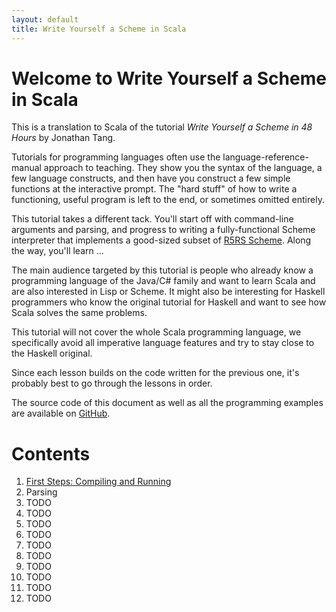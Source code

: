 ```yaml
---
layout: default
title: Write Yourself a Scheme in Scala
---
```



# Welcome to Write Yourself a Scheme in Scala

This is a translation to Scala of the tutorial <em>Write Yourself a Scheme in 48
Hours</em> by Jonathan Tang.

Tutorials for programming languages often use the language-reference-manual
approach to teaching. They show you the syntax of the language, a few language
constructs, and then have you construct a few simple functions at the
interactive prompt. The "hard stuff" of how to write a functioning, useful
program is left to the end, or sometimes omitted entirely.

This tutorial takes a different tack. You'll start off with command-line
arguments and parsing, and progress to writing a fully-functional Scheme
interpreter that implements a good-sized subset of [R5RS
Scheme](http://www.schemers.org/Documents/Standards/R5RS/HTML/). Along the way,
you'll learn ...

The main audience targeted by this tutorial is people who already know a
programming language of the Java/C# family and want to learn Scala and are also
interested in Lisp or Scheme. It might also be interesting for Haskell
programmers who know the original tutorial for Haskell and want to see how Scala
solves the same problems.

This tutorial will not cover the whole Scala programming language, we
specifically avoid all imperative language features and try to stay close to the
Haskell original.

Since each lesson builds on the code written for the previous one, it's probably
best to go through the lessons in order.

The source code of this document as well as all the programming examples are
available on
[GitHub](https://github.com/misto/Write-Yourself-a-Scheme-in-Scala).

# Contents

1. [First Steps: Compiling and Running](/1_first_steps.html)
1. Parsing
1. TODO
1. TODO
1. TODO
1. TODO
1. TODO
1. TODO
1. TODO
1. TODO
1. TODO
1. TODO
